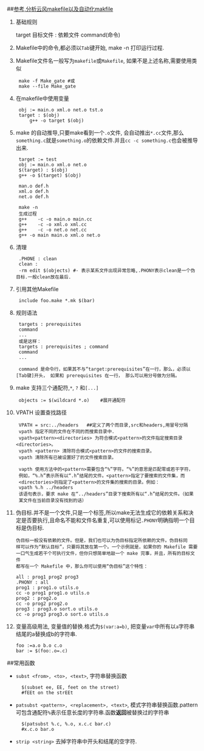 ##[参考,分析云风makefile以及自动化makfile](http://www.cnblogs.com/thoryan/p/3630930.html)

1. 基础规则
    
    target 目标文件 : 依赖文件
        command(命令)
        
2. Makefile中的命令,都必须以`Tab`键开始, make -n 打印运行过程.
3. Makefile文件名一般写为`makefile`或`Makefile`, 如果不是上述名称,需要使用类似

		make -f Make_gate #或
		make --file Make_gate
        
        

4. 在makefile中使用变量

		obj := main.o xml.o net.o tst.o
		target : $(obj)
            g++ -o target $(obj)

2. make 的自动推导,只要make看到一个`.o`文件, 会自动推出`*.cc`文件,那么`something.c`就是`something.o`的依赖文件.并且`cc -c something.c`也会被推导出来.

        target := test
		obj := main.o xml.o net.o 
		$(target) : $(obj)
        g++ -o $(target) $(obj)

		man.o def.h
		xml.o def.h
		net.o def.h
		
        make -n
        生成过程
        g++    -c -o main.o main.cc
        g++    -c -o xml.o xml.cc
        g++    -c -o net.o net.cc        
        g++ -o main main.o xml.o net.o


3. 清理

		.PHONE : clean
		clean : 
		-rm edit $(objects) #- 表示某系文件出现异常忽略,.PHONY表示clean是一个伪目标.一般clean放在最后.




6. 引用其他Makefile

		include foo.make *.mk $(bar)

7. 规则语法

		targets : prerequisites
		command
		...
		或是这样：
		targets : prerequisites ; command
		command
		...

		command 是命令行，如果其不与“target:prerequisites”在一行，那么，必须以[Tab键]开头， 如果和 prerequisites 在一行， 那么可以用分号做为分隔。

8. make 支持三个通配符,`*`, `?` 和`[...]`

		objects := $(wildcard *.o)    #展开通配符

9. VPATH 设置查找路径

		VPATH = src:../headers   ##定义了两个而目录,src和headers,用冒号分隔 
		vpath 指定不同的文件在不同的而搜索目录中.
		vpath<pattern><directories> 为符合模式<pattern>的文件指定搜索目录<directories>。  
		vpath <pattern> 清除符合模式<pattern>的文件的搜索目录。
		vpath 清除所有已被设置好了的文件搜索目录。

		vapth 使用方法中的<pattern>需要包含“%”字符。“%”的意思是匹配零或若干字符，
		例如，“%.h”表示所有以“.h”结尾的文件。<pattern>指定了要搜索的文件集，而
		<directories>则指定了<pattern>的文件集的搜索的目录。例如：
		vpath %.h ../headers
		该语句表示，要求 make 在“../headers”目录下搜索所有以“.h”结尾的文件。（如果
		某文件在当前目录没有找到的话）

10. 伪目标.并不是一个文件,只是一个标签,所以make无法生成它的依赖关系和决定是否要执行,且命名不能和文件名重复,可以使用标记`.PHONY`明确指明一个目标是伪目标.

		伪目标一般没有依赖的文件。但是，我们也可以为伪目标指定所依赖的文件。伪目标同
		样可以作为“默认目标”，只要将其放在第一个。一个示例就是，如果你的 Makefile 需要
		一口气生成若干个可执行文件，但你只想简单地敲一个 make 完事，并且，所有的目标文件
		都写在一个 Makefile 中，那么你可以使用“伪目标”这个特性：

		all : prog1 prog2 prog3
		.PHONY : all
		prog1 : prog1.o utils.o
		cc -o prog1 prog1.o utils.o
		prog2 : prog2.o
		cc -o prog2 prog2.o
		prog3 : prog3.o sort.o utils.o
		cc -o prog3 prog3.o sort.o utils.o
11. 变量高级用法, 变量值的替换.格式为`$(var:a=b)`, 把变量`var`中所有以`a`字符串结尾的a替换成b的字符串.

		foo :=a.o b.o c.o
		bar := $(foo:.o=.c)

##常用函数
- `subst <from>, <to>, <text>`, 字符串替换函数

		$(subset ee, EE, feet on the street)
		#fEEt on the strEEt

- `patsubst <pattern>, <replacement>, <text>`, 模式字符串替换函数.pattern可包含通配符`%`表示任意长度的字符串.函数**返回**被替换过的字符串

		$(patsubst %.c, %.o, x.c.c bar.c)
		#x.c.o bar.o

- `strip <string>` 去掉<string>字符串中开头和结尾的空字符.


